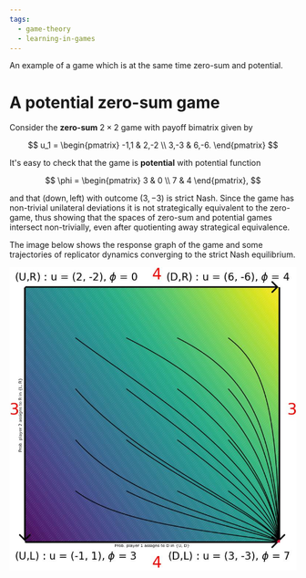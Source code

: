 ```yaml
---
tags:
  - game-theory
  - learning-in-games
---
```


An example of a game which is at the same time zero-sum and potential.

# A potential zero-sum game

Consider the **zero-sum** $2\times 2$ game with payoff bimatrix given by

$$
u_1 = \begin{pmatrix}
-1,1 & 2,-2 \\
3,-3 & 6,-6.
\end{pmatrix}
$$

It's easy to check that the game is **potential** with potential function

$$
\phi = \begin{pmatrix}
3 & 0 \\
7 & 4
\end{pmatrix},
$$

and that $(\text{down}, \text{left})$ with outcome $(3, -3)$ is strict Nash. Since the game has non-trivial unilateral deviations it is not strategically equivalent to the zero-game, thus showing that the spaces of zero-sum and potential games intersect non-trivially, even after quotienting away strategical equivalence.

The image below shows the response graph of the game and some trajectories of replicator dynamics converging to the strict Nash equilibrium.

![potential_zero_sum](./../images/potential_zero_sum.jpg)

